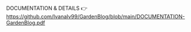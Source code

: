 DOCUMENTATION & DETAILS :point_right: https://github.com/IvanaIv99/GardenBlog/blob/main/DOCUMENTATION-GardenBlog.pdf
